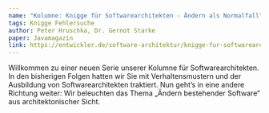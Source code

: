 ```yaml
---
name: "Kolumne: Knigge für Softwarearchitekten - Ändern als Normalfall"
tags: Knigge Fehlersuche
author: Peter Hruschka, Dr. Gernot Starke
paper: Javamagazin
link: https://entwickler.de/software-architektur/knigge-fur-softwarearchitekten-andern-als-normalfall
---
```

Willkommen zu einer neuen Serie unserer Kolumne für Softwarearchitekten. In den bisherigen Folgen hatten wir Sie mit
Verhaltensmustern und der Ausbildung von Softwarearchitekten traktiert. Nun geht’s in eine andere Richtung weiter:
Wir beleuchten das Thema „Ändern bestehender Software“ aus architektonischer Sicht.



